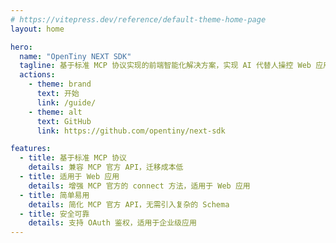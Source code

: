 ```yaml
---
# https://vitepress.dev/reference/default-theme-home-page
layout: home

hero:
  name: "OpenTiny NEXT SDK"
  tagline: 基于标准 MCP 协议实现的前端智能化解决方案，实现 AI 代替人操控 Web 应用。
  actions:
    - theme: brand
      text: 开始
      link: /guide/
    - theme: alt
      text: GitHub
      link: https://github.com/opentiny/next-sdk

features:
  - title: 基于标准 MCP 协议
    details: 兼容 MCP 官方 API，迁移成本低
  - title: 适用于 Web 应用
    details: 增强 MCP 官方的 connect 方法，适用于 Web 应用
  - title: 简单易用
    details: 简化 MCP 官方 API，无需引入复杂的 Schema
  - title: 安全可靠
    details: 支持 OAuth 鉴权，适用于企业级应用
---
```

